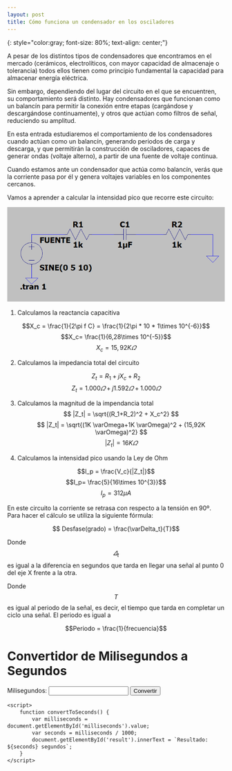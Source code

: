 ```yaml
---
layout: post
title: Cómo funciona un condensador en los osciladores
---
```

{: style="color:gray; font-size: 80%; text-align: center;"}

A pesar de los distintos tipos de condensadores que encontramos en el mercado (cerámicos, electrolíticos, con mayor capacidad de almacenaje o tolerancia) todos ellos tienen como principio fundamental la capacidad para almacenar energía eléctrica.

Sin embargo, dependiendo del lugar del circuito en el que se encuentren, su comportamiento será distinto. Hay condensadores que funcionan como un balancín para permitir la conexión entre etapas (cargándose y descargándose continuamente), y otros que actúan como filtros de señal, reduciendo su amplitud.

En esta entrada estudiaremos el comportamiento de los condensadores cuando actúan como un balancín, generando periodos de carga y descarga, y que permitirán la construcción de osciladores, capaces de generar ondas (voltaje alterno), a partir de una fuente de voltaje continua. 

Cuando estamos ante un condensador que actúa como balancín, verás que la corriente pasa por él y genera voltajes variables en los componentes cercanos.

Vamos a aprender a calcular la intensidad pico que recorre este circuito:

![Circuito para el cálculo de la intensidad pico](../img/cap14.png)

1. Calculamos la reactancia capacitiva
   
$$X_c = \frac{1}{2\pi f C} = \frac{1}{2\pi * 10 * 1\times 10^{-6}}$$
$$X_c= \frac{1}{6,28\times 10^{-5}}$$
$$X_c = 15,92 K \varOmega$$
   

2. Calculamos la impedancia total del circuito

$$Z_t = R_1+jX_c+R_2$$
$$Z_t= 1.000 \varOmega + j1.592 \varOmega + 1.000 \varOmega $$

3. Calculamos la magnitud de la impendancia total
    $$ |Z_t| = \sqrt{(R_1+R_2)^2 + X_c^2} $$
    $$ |Z_t| = \sqrt{(1K \varOmega+1K \varOmega)^2 + (15,92K \varOmega)^2} $$
    $$ |Z_t| = 16 K\varOmega $$

4. Calculamos la intensidad pico usando la Ley de Ohm

$$I_p = \frac{V_c}{|Z_t|}$$
$$I_p= \frac{5}{16\times 10^{3}}$$
$$I_p= 312 \mu A$$

En este circuito la corriente se retrasa con respecto a la tensión en 90º. Para hacer el cálculo se utiliza la siguiente fórmula:

$$ Desfase(grado) = \frac{\varDelta_t}{T}$$

Donde 
$$ \varDelta_t $$ 
es igual a la diferencia en segundos que tarda en llegar una señal al punto 0 del eje X frente a la otra.

Donde 
$$T$$
es igual al periodo de la señal, es decir, el tiempo que tarda en completar un ciclo una señal. El periodo es igual a 

$$Periodo = \frac{1}{frecuencia}$$

<!DOCTYPE html>
<html>
<head>
    <title>Convertidor de Milisegundos a Segundos</title>
</head>
<body>
    <h1>Convertidor de Milisegundos a Segundos</h1>
    <label for="milliseconds">Milisegundos:</label>
    <input type="number" id="milliseconds" name="milliseconds">
    <button onclick="convertToSeconds()">Convertir</button>
    <p id="result"></p>

    <script>
        function convertToSeconds() {
            var milliseconds = document.getElementById('milliseconds').value;
            var seconds = milliseconds / 1000;
            document.getElementById('result').innerText = `Resultado: ${seconds} segundos`;
        }
    </script>
</body>
</html>
